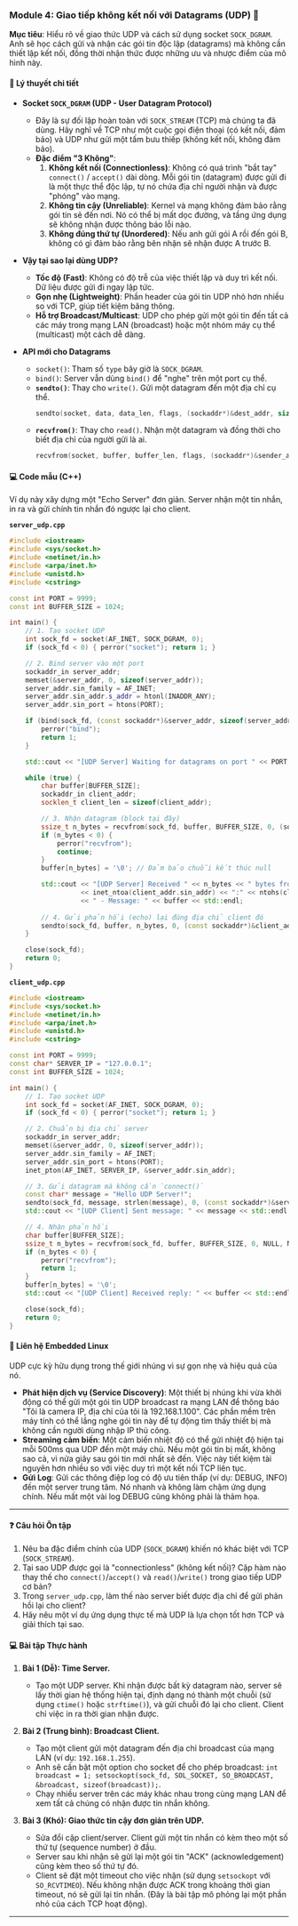 ### **Module 4: Giao tiếp không kết nối với Datagrams (UDP) 🚤**

**Mục tiêu**: Hiểu rõ về giao thức UDP và cách sử dụng socket `SOCK_DGRAM`. Anh sẽ học cách gửi và nhận các gói tin độc lập (datagrams) mà không cần thiết lập kết nối, đồng thời nhận thức được những ưu và nhược điểm của mô hình này.

#### 📖 **Lý thuyết chi tiết**

  * **Socket `SOCK_DGRAM` (UDP - User Datagram Protocol)**

      * Đây là sự đối lập hoàn toàn với `SOCK_STREAM` (TCP) mà chúng ta đã dùng. Hãy nghĩ về TCP như một cuộc gọi điện thoại (có kết nối, đảm bảo) và UDP như gửi một tấm bưu thiếp (không kết nối, không đảm bảo).
      * **Đặc điểm "3 Không"**:
        1.  **Không kết nối (Connectionless)**: Không có quá trình "bắt tay" `connect()` / `accept()` dài dòng. Mỗi gói tin (datagram) được gửi đi là một thực thể độc lập, tự nó chứa địa chỉ người nhận và được "phóng" vào mạng.
        2.  **Không tin cậy (Unreliable)**: Kernel và mạng không đảm bảo rằng gói tin sẽ đến nơi. Nó có thể bị mất dọc đường, và tầng ứng dụng sẽ không nhận được thông báo lỗi nào.
        3.  **Không đúng thứ tự (Unordered)**: Nếu anh gửi gói A rồi đến gói B, không có gì đảm bảo rằng bên nhận sẽ nhận được A trước B.

  * **Vậy tại sao lại dùng UDP?**

      * **Tốc độ (Fast)**: Không có độ trễ của việc thiết lập và duy trì kết nối. Dữ liệu được gửi đi ngay lập tức.
      * **Gọn nhẹ (Lightweight)**: Phần header của gói tin UDP nhỏ hơn nhiều so với TCP, giúp tiết kiệm băng thông.
      * **Hỗ trợ Broadcast/Multicast**: UDP cho phép gửi một gói tin đến tất cả các máy trong mạng LAN (broadcast) hoặc một nhóm máy cụ thể (multicast) một cách dễ dàng.

  * **API mới cho Datagrams**

      * `socket()`: Tham số `type` bây giờ là `SOCK_DGRAM`.
      * `bind()`: Server vẫn dùng `bind()` để "nghe" trên một port cụ thể.
      * **`sendto()`**: Thay cho `write()`. Gửi một datagram đến một địa chỉ cụ thể.
        ```cpp
        sendto(socket, data, data_len, flags, (sockaddr*)&dest_addr, sizeof(dest_addr));
        ```
      * **`recvfrom()`**: Thay cho `read()`. Nhận một datagram và đồng thời cho biết địa chỉ của người gửi là ai.
        ```cpp
        recvfrom(socket, buffer, buffer_len, flags, (sockaddr*)&sender_addr, &sender_addr_len);
        ```

#### 💻 **Code mẫu (C++)**

Ví dụ này xây dựng một "Echo Server" đơn giản. Server nhận một tin nhắn, in ra và gửi chính tin nhắn đó ngược lại cho client.

**`server_udp.cpp`**

```cpp
#include <iostream>
#include <sys/socket.h>
#include <netinet/in.h>
#include <arpa/inet.h>
#include <unistd.h>
#include <cstring>

const int PORT = 9999;
const int BUFFER_SIZE = 1024;

int main() {
    // 1. Tạo socket UDP
    int sock_fd = socket(AF_INET, SOCK_DGRAM, 0);
    if (sock_fd < 0) { perror("socket"); return 1; }

    // 2. Bind server vào một port
    sockaddr_in server_addr;
    memset(&server_addr, 0, sizeof(server_addr));
    server_addr.sin_family = AF_INET;
    server_addr.sin_addr.s_addr = htonl(INADDR_ANY);
    server_addr.sin_port = htons(PORT);

    if (bind(sock_fd, (const sockaddr*)&server_addr, sizeof(server_addr)) < 0) {
        perror("bind");
        return 1;
    }

    std::cout << "[UDP Server] Waiting for datagrams on port " << PORT << std::endl;

    while (true) {
        char buffer[BUFFER_SIZE];
        sockaddr_in client_addr;
        socklen_t client_len = sizeof(client_addr);

        // 3. Nhận datagram (block tại đây)
        ssize_t n_bytes = recvfrom(sock_fd, buffer, BUFFER_SIZE, 0, (sockaddr*)&client_addr, &client_len);
        if (n_bytes < 0) {
            perror("recvfrom");
            continue;
        }
        buffer[n_bytes] = '\0'; // Đảm bảo chuỗi kết thúc null

        std::cout << "[UDP Server] Received " << n_bytes << " bytes from " 
                  << inet_ntoa(client_addr.sin_addr) << ":" << ntohs(client_addr.sin_port)
                  << " - Message: " << buffer << std::endl;
        
        // 4. Gửi phản hồi (echo) lại đúng địa chỉ client đó
        sendto(sock_fd, buffer, n_bytes, 0, (const sockaddr*)&client_addr, client_len);
    }

    close(sock_fd);
    return 0;
}
```

**`client_udp.cpp`**

```cpp
#include <iostream>
#include <sys/socket.h>
#include <netinet/in.h>
#include <arpa/inet.h>
#include <unistd.h>
#include <cstring>

const int PORT = 9999;
const char* SERVER_IP = "127.0.0.1";
const int BUFFER_SIZE = 1024;

int main() {
    // 1. Tạo socket UDP
    int sock_fd = socket(AF_INET, SOCK_DGRAM, 0);
    if (sock_fd < 0) { perror("socket"); return 1; }

    // 2. Chuẩn bị địa chỉ server
    sockaddr_in server_addr;
    memset(&server_addr, 0, sizeof(server_addr));
    server_addr.sin_family = AF_INET;
    server_addr.sin_port = htons(PORT);
    inet_pton(AF_INET, SERVER_IP, &server_addr.sin_addr);

    // 3. Gửi datagram mà không cần `connect()`
    const char* message = "Hello UDP Server!";
    sendto(sock_fd, message, strlen(message), 0, (const sockaddr*)&server_addr, sizeof(server_addr));
    std::cout << "[UDP Client] Sent message: " << message << std::endl;

    // 4. Nhận phản hồi
    char buffer[BUFFER_SIZE];
    ssize_t n_bytes = recvfrom(sock_fd, buffer, BUFFER_SIZE, 0, NULL, NULL);
    if (n_bytes < 0) {
        perror("recvfrom");
        return 1;
    }
    buffer[n_bytes] = '\0';
    std::cout << "[UDP Client] Received reply: " << buffer << std::endl;

    close(sock_fd);
    return 0;
}
```

#### 🧩 **Liên hệ Embedded Linux**

UDP cực kỳ hữu dụng trong thế giới nhúng vì sự gọn nhẹ và hiệu quả của nó.

  * **Phát hiện dịch vụ (Service Discovery)**: Một thiết bị nhúng khi vừa khởi động có thể gửi một gói tin UDP broadcast ra mạng LAN để thông báo "Tôi là camera IP, địa chỉ của tôi là 192.168.1.100". Các phần mềm trên máy tính có thể lắng nghe gói tin này để tự động tìm thấy thiết bị mà không cần người dùng nhập IP thủ công.
  * **Streaming cảm biến**: Một cảm biến nhiệt độ có thể gửi nhiệt độ hiện tại mỗi 500ms qua UDP đến một máy chủ. Nếu một gói tin bị mất, không sao cả, vì nửa giây sau gói tin mới nhất sẽ đến. Việc này tiết kiệm tài nguyên hơn nhiều so với việc duy trì một kết nối TCP liên tục.
  * **Gửi Log**: Gửi các thông điệp log có độ ưu tiên thấp (ví dụ: DEBUG, INFO) đến một server trung tâm. Nó nhanh và không làm chậm ứng dụng chính. Nếu mất một vài log DEBUG cũng không phải là thảm họa.

-----

#### ❓ **Câu hỏi Ôn tập**

1.  Nêu ba đặc điểm chính của UDP (`SOCK_DGRAM`) khiến nó khác biệt với TCP (`SOCK_STREAM`).
2.  Tại sao UDP được gọi là "connectionless" (không kết nối)? Cặp hàm nào thay thế cho `connect()`/`accept()` và `read()`/`write()` trong giao tiếp UDP cơ bản?
3.  Trong `server_udp.cpp`, làm thế nào server biết được địa chỉ để gửi phản hồi lại cho client?
4.  Hãy nêu một ví dụ ứng dụng thực tế mà UDP là lựa chọn tốt hơn TCP và giải thích tại sao.

#### 💻 **Bài tập Thực hành**

1.  **Bài 1 (Dễ): Time Server.**

      * Tạo một UDP server. Khi nhận được bất kỳ datagram nào, server sẽ lấy thời gian hệ thống hiện tại, định dạng nó thành một chuỗi (sử dụng `ctime()` hoặc `strftime()`), và gửi chuỗi đó lại cho client. Client chỉ việc in ra thời gian nhận được.

2.  **Bài 2 (Trung bình): Broadcast Client.**

      * Tạo một client gửi một datagram đến địa chỉ broadcast của mạng LAN (ví dụ: `192.168.1.255`).
      * Anh sẽ cần bật một option cho socket để cho phép broadcast: `int broadcast = 1; setsockopt(sock_fd, SOL_SOCKET, SO_BROADCAST, &broadcast, sizeof(broadcast));`.
      * Chạy nhiều server trên các máy khác nhau trong cùng mạng LAN để xem tất cả chúng có nhận được tin nhắn không.

3.  **Bài 3 (Khó): Giao thức tin cậy đơn giản trên UDP.**

      * Sửa đổi cặp client/server. Client gửi một tin nhắn có kèm theo một số thứ tự (sequence number) ở đầu.
      * Server sau khi nhận sẽ gửi lại một gói tin "ACK" (acknowledgement) cũng kèm theo số thứ tự đó.
      * Client sẽ đặt một timeout cho việc nhận (sử dụng `setsockopt` với `SO_RCVTIMEO`). Nếu không nhận được ACK trong khoảng thời gian timeout, nó sẽ gửi lại tin nhắn. (Đây là bài tập mô phỏng lại một phần nhỏ của cách TCP hoạt động).

-----
